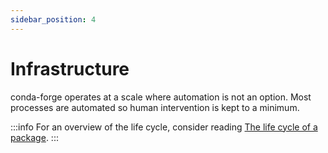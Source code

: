 ```yaml
---
sidebar_position: 4
---
```


# Infrastructure

conda-forge operates at a scale where automation is not an option.
Most processes are automated so human intervention is kept to a minimum.

:::info
For an overview of the life cycle, consider reading [The life cycle of a package](/docs/maintainer/life-cycle.md).
:::

